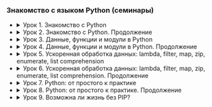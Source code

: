 ### Знакомство с языком Python (семинары)

- <details><summary>Урок 1. Знакомство с Python</summary>

    Напишите программу, которая:
    - [Работа во время семинара](https://github.com/crasher307/python/tree/master/lesson1/work)
        - [pr1](https://github.com/crasher307/python/blob/master/lesson1/work/pr1.py) - принимает на вход два числа и проверяет, является ли одно число квадратом другого.
        - [pr2](https://github.com/crasher307/python/blob/master/lesson1/work/pr2.py) - на вход принимает 5 чисел и находит максимальное из них.
        - [pr3](https://github.com/crasher307/python/blob/master/lesson1/work/pr3.py) - будет на вход принимать число N и выводить числа от -N до N.
        - [pr4](https://github.com/crasher307/python/blob/master/lesson1/work/pr4.py) - будет принимать на вход дробь и показывать первую цифру дробной части числа.
        - [pr5](https://github.com/crasher307/python/blob/master/lesson1/work/pr5.py) - принимает на вход число и проверяет, кратно ли оно 5 и 10 или 15, но не 30.
    - [Домашнее задание](https://github.com/crasher307/python/tree/master/lesson1/homework)
        - [pr1](https://github.com/crasher307/python/blob/master/lesson1/homework/pr1.py) - принимает на вход цифру, обозначающую день недели, и проверяет, является ли этот день выходным.
        - [pr2](https://github.com/crasher307/python/blob/master/lesson1/homework/pr2.py) - проверяет истинность утверждения ¬(X ⋁ Y ⋁ Z) = ¬X ⋀ ¬Y ⋀ ¬Z (расшифровка этого выражения not (X or Y or Z = not X and not Y and not Z) для всех значений предикат.
        - [pr3](https://github.com/crasher307/python/blob/master/lesson1/homework/pr3.py) - принимает на вход координаты точки (X и Y), причём X ≠ 0 и Y ≠ 0 и выдаёт номер четверти плоскости, в которой находится эта точка.
        - [pr4](https://github.com/crasher307/python/blob/master/lesson1/homework/pr4.py) - по заданному номеру четверти, показывает диапазон возможных координат точек в этой четверти (x и y).
        - [pr5](https://github.com/crasher307/python/blob/master/lesson1/homework/pr5.py) - принимает на вход координаты двух точек и находит расстояние между ними в 2D пространстве.
    </details>

- <details><summary>Урок 2. Знакомство с Python. Продолжение</summary>

    Напишите программу, которая:
    - [Работа во время семинара](https://github.com/crasher307/python/tree/master/lesson2/work)
        - [pr1](https://github.com/crasher307/python/blob/master/lesson2/work/pr1.py) - подсчитывает стоимость строки, любой символ стоит 60 копеек. Ответ в рублях и копейках.
        - [pr2](https://github.com/crasher307/python/blob/master/lesson2/work/pr2.py) - подсчитывает количество слов в строке.
        - [pr3](https://github.com/crasher307/python/blob/master/lesson2/work/pr3.py) - считывает номер кармана и показывает, является ли этот карман зеленым, красным или черным.
        - [pr4](https://github.com/crasher307/python/blob/master/lesson2/work/pr4.py) - принимает на вход число N и выдаёт последовательность из N членов.
        - [pr5](https://github.com/crasher307/python/blob/master/lesson2/work/pr5.py) - определяет кол-во вхождений одной строки в другую, пользователь задает две строки.
        - [pr5](https://github.com/crasher307/python/blob/master/lesson2/work/pr6.py) - задает словарь индекс-значение из эл-ов последовательности 3n + 1, n вводится пользователем.
    - [Домашнее задание](https://github.com/crasher307/python/tree/master/lesson2/homework)
        - [pr1](https://github.com/crasher307/python/blob/master/lesson2/homework/pr1.py) - принимает на вход вещественное число и показывает сумму его цифр.
        - [pr2](https://github.com/crasher307/python/blob/master/lesson2/homework/pr2.py) - принимает на вход число N и выдает набор произведений чисел от 1 до N.
        - [pr3](https://github.com/crasher307/python/blob/master/lesson2/homework/pr3.py) - задает список из n чисел последовательности (1+1/n)**n и выводит на экран их сумму.
        - [pr4](https://github.com/crasher307/python/blob/master/lesson2/homework/pr4.py) - задает список из N элементов, заполненных числами из промежутка [-N, N], находит произведение элементов на указанных позициях, хранящихся во 2 списке.
        - [pr5](https://github.com/crasher307/python/blob/master/lesson2/homework/pr5.py) - реализует алгоритм перемешивания списка. (рандомно поменять местами элементы списка между собой)
    </details>

- <details><summary>Урок 3. Данные, функции и модули в Python</summary>

    Напишите программу, которая:
    - [Работа во время семинара](https://github.com/crasher307/python/tree/master/lesson3/work)
        - [pr1](https://github.com/crasher307/python/blob/master/lesson3/work/pr1.py) - играет в "камень/ножницы/бумага/ящерица/Спок"
        - [pr2](https://github.com/crasher307/python/blob/master/lesson3/work/pr2.py) - подсчитывает наибольшее количество подряд выпавших Решек.
        - [pr3](https://github.com/crasher307/python/blob/master/lesson3/work/pr3.py) - ищет последовательность искомой строки в списке и выводит найденное.
        - [pr4](https://github.com/crasher307/python/blob/master/lesson3/work/pr4.py) - создает текстовый файл, записывает в него построчно данные, которые вводит пользователь.
    - [Домашнее задание](https://github.com/crasher307/python/tree/master/lesson3/homework)
        - [pr1](https://github.com/crasher307/python/blob/master/lesson3/homework/pr1.py) - найдёт сумму элементов списка, стоящих на нечётной позиции.
        - [pr2](https://github.com/crasher307/python/blob/master/lesson3/homework/pr2.py) - найдёт произведение пар чисел списка. Парой считаем первый и последний элемент, второй и предпоследний и т.д.
        - [pr3](https://github.com/crasher307/python/blob/master/lesson3/homework/pr3.py) - найдёт разницу между максимальным и минимальным значением дробной части элементов.
        - [pr4](https://github.com/crasher307/python/blob/master/lesson3/homework/pr4.py) - будет преобразовывать десятичное число в двоичное.
        - [pr5](https://github.com/crasher307/python/blob/master/lesson3/homework/pr5.py) - составит список чисел Фибоначчи, в том числе для отрицательных индексов.
    </details>

- <details><summary>Урок 4. Данные, функции и модули в Python. Продолжение</summary>

    Напишите программу, которая:
    - [Работа во время семинара](https://github.com/crasher307/python/tree/master/lesson4/work)
        - [pr1](https://github.com/crasher307/python/blob/master/lesson4/work/pr1.py) - подсчитывает количество чисел, которые больше предшествующего им в списке.
        - [pr2](https://github.com/crasher307/python/blob/master/lesson4/work/pr2.py) - меняет местами соседние элементы списка (a[0] c a[1], a[2] c a[3] и т.д.).
        - [pr3](https://github.com/crasher307/python/blob/master/lesson4/work/pr3.py) - проверяет, является ли введенное слово палиндромом.
        - [pr4](https://github.com/crasher307/python/blob/master/lesson4/work/pr4.py) - составляет словарь номеров телефонов с ключами в виде кодов страны.
    - [Домашнее задание](https://github.com/crasher307/python/tree/master/lesson4/homework)
        - [pr1](https://github.com/crasher307/python/blob/master/lesson4/homework/pr1.py) - вычисляет число с заданной точностью.
        - [pr2](https://github.com/crasher307/python/blob/master/lesson4/homework/pr2.py) - составит список простых множителей числа N.
        - [pr3](https://github.com/crasher307/python/blob/master/lesson4/homework/pr3.py) - выведет список неповторяющихся элементов исходной последовательности.
        - [pr4](https://github.com/crasher307/python/blob/master/lesson4/homework/pr4.py) - формирует список коэффициентов (значения от 0 до 100) многочлена и записывает в файл многочлен степени k.
        - [pr5](https://github.com/crasher307/python/blob/master/lesson4/homework/pr5.py) - формирует файл, содержащий сумму многочленов (хранятся в 2х др. файлах).
    </details>

- <details><summary>Урок 5. Ускоренная обработка данных: lambda, filter, map, zip, enumerate, list comprehension</summary>

    Напишите программу, которая:
    - [Работа во время семинара](https://github.com/crasher307/python/tree/master/lesson5/work)
        - [pr1](https://github.com/crasher307/python/blob/master/lesson5/work/pr1.py) - рассчитывает нод двух чисел(быстрый и медленный способ).
        - [pr2](https://github.com/crasher307/python/blob/master/lesson5/work/pr2.py) - объявляет анонимную (лямбда) функцию для определения вхождения в переданную ей строку фрагмента.
        - [pr3](https://github.com/crasher307/python/blob/master/lesson5/work/pr3.py) - заменяет все отрицательные числа на -1.0 в списке, сформированном из введенной строки.
        - [pr4](https://github.com/crasher307/python/blob/master/lesson5/work/pr4.py) - выводит в порядке возрастания список уникальных четных номиналов монет (входящих в оба списка), сформированный из 2 списков.
    - [Домашнее задание](https://github.com/crasher307/python/tree/master/lesson5/homework)
        - [pr1](https://github.com/crasher307/python/blob/master/lesson5/homework/pr1.py) - удаляет из текста все слова, содержащие "абв".
        - [pr2](https://github.com/crasher307/python/blob/master/lesson5/homework/pr2.py) - играет с конфетами человек против человека/бота (придумать "интеллект").
        - [pr3](https://github.com/crasher307/python/blob/master/lesson5/homework/pr3.py) - позволяет играть в "Крестики-нолики".
        - [pr4](https://github.com/crasher307/python/blob/master/lesson5/homework/pr4.py) - использует RLE алгоритм (реализуйте модуль сжатия и восстановления данных).
    </details>

- <details><summary>Урок 6. Ускоренная обработка данных: lambda, filter, map, zip, enumerate, list comprehension. Продолжение</summary>

    Напишите программу, которая:
    - [Работа во время семинара](https://github.com/crasher307/python/tree/master/lesson6/work)
        - [pr1](https://github.com/crasher307/python/blob/master/lesson6/work/pr1.py) - оставляет в списке целых чисел (вводится в строку через пробел) только двузначные числа.
        - [pr2](https://github.com/crasher307/python/blob/master/lesson6/work/pr2.py) - выводит отдельно буквы и цифры из списка.
        - [pr3](https://github.com/crasher307/python/blob/master/lesson6/work/pr3.py) - преобразовывает набор списков.
        - [pr4](https://github.com/crasher307/python/blob/master/lesson6/work/pr4.py) - с помощью list comprehension формирует двумерный список размером N x N, состоящий из нулей, а по главной диагонали - единиц.
    - [Домашнее задание](https://github.com/crasher307/python/tree/master/lesson6/homework)
        - [pr1](https://github.com/crasher307/python/blob/master/lesson6/homework/pr1.py) - предложить улучшение кода для work/pr1.
        - [pr2](https://github.com/crasher307/python/blob/master/lesson6/homework/pr2.py) - предложить улучшение кода для work/pr2.
        - [pr3](https://github.com/crasher307/python/blob/master/lesson6/homework/pr3.py) - предложить улучшение кода для work/pr3.
        - [pr4](https://github.com/crasher307/python/blob/master/lesson6/homework/pr4.py) - предложить улучшение кода для work/pr4.
    </details>

- <details><summary>Урок 7. Python: от простого к практике</summary>

    Напишите программу, которая:
    - [Работа во время семинара](https://github.com/crasher307/python/tree/master/lesson7/work)
        - [pr1](https://github.com/crasher307/python/blob/master/lesson7/work/pr1.py) - печатает строку в одну линию - "C:\WINDOWS\System32\drivers\etc\nst".
        - [pr2](https://github.com/crasher307/python/blob/master/lesson7/work/pr2.py) - сортирует каждую букву - "sdfbew".
        - [pr3](https://github.com/crasher307/python/blob/master/lesson7/work/pr3.py) - получает из списака [4, 3, -10, 1, 7, 12] список [4, -10, 12, 3, 1, 7].
        - [pr4](https://github.com/crasher307/python/blob/master/lesson7/work/pr4.py) - формирует 10 пар кортежей из введенной строки формата (символ, порядковый индекс).
        - [pr4](https://github.com/crasher307/python/blob/master/lesson7/work/pr5.py) - подсчитает и выведет сумму квадратов всех двузначных чисел, делящихся на 9.
    - [Домашнее задание](https://github.com/crasher307/python/tree/master/lesson7/homework)
        - [pr1](https://github.com/crasher307/python/blob/master/lesson7/homework/pr1.py) - **[check TODO]** обрабатывает телефонный справочник (с возможностью импорта/экспорта txt, csv форматов).
    </details>

- <details><summary>Урок 8. Python: от простого к практике. Продолжение</summary>

    ~~Напишите программу, которая:~~
    - ~~[Работа во время семинара](https://github.com/crasher307/python/tree/master/lesson8/work)~~
        - ~~[pr1](https://github.com/crasher307/python/blob/master/lesson8/work/pr1.py)~~ - Создать информационную систему, позволяющую работать с сотрудниками некой компании/студентами вуза/учениками школы.
    - [Домашнее задание](https://github.com/crasher307/python/tree/master/lesson8/homework)
        - [pr1](https://github.com/crasher307/python/blob/master/lesson8/homework/pr1.py) - **[check TODO]** Доделать решение задачи.
    </details>

- <details><summary>Урок 9. Возможна ли жизнь без PIP?</summary>

    ~~Напишите программу, которая:~~
    - ~~[Работа во время семинара](https://github.com/crasher307/python/tree/master/lesson9/work)~~
        - ~~[pr1](https://github.com/crasher307/python/blob/master/lesson9/work/pr1.py)~~ - ???
    - [Домашнее задание](https://github.com/crasher307/python/tree/master/lesson9/homework)
        - [pr1](https://github.com/crasher307/python/blob/master/lesson9/homework/pr1.py) - Создать любого бота телеграмм (можно самый простой), вложить requirements.txt.
    </details>